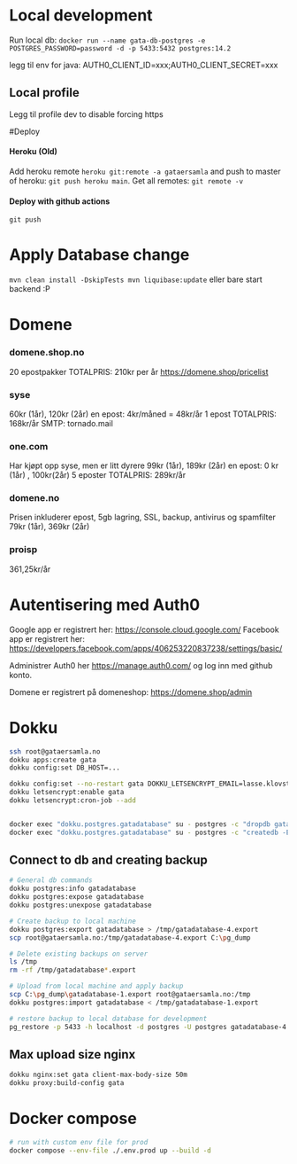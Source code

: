 # Local development
Run local db: 
``docker run --name gata-db-postgres -e POSTGRES_PASSWORD=password -d -p 5433:5432 postgres:14.2``

legg til env for java: AUTH0_CLIENT_ID=xxx;AUTH0_CLIENT_SECRET=xxx
## Local profile
Legg til profile dev to disable forcing https

#Deploy
#### Heroku (Old)
Add heroku remote ``heroku git:remote -a gataersamla`` and push to master of heroku: `git push heroku main`.
Get all remotes: ``git remote -v``
#### Deploy with github actions
``
 git push
``

# Apply Database change
``
mvn clean install -DskipTests
mvn liquibase:update
``
eller bare start backend :P

# Domene
### domene.shop.no
20 epostpakker
TOTALPRIS: 210kr per år
https://domene.shop/pricelist
### syse
60kr (1år), 120kr (2år) en epost: 4kr/måned = 48kr/år 1 epost
TOTALPRIS: 168kr/år
SMTP: tornado.mail
### one.com
Har kjøpt opp syse, men er litt dyrere
99kr (1år), 189kr (2år) en epost: 0 kr (1år) , 100kr(2år) 5 eposter
TOTALPRIS: 289kr/år
### domene.no 
Prisen inkluderer epost, 5gb lagring,
SSL, backup, antivirus og spamfilter
79kr (1år), 369kr (2år)

### proisp
361,25kr/år

# Autentisering med Auth0
Google app er registrert her: https://console.cloud.google.com/
Facebook app er registrert her: https://developers.facebook.com/apps/406253220837238/settings/basic/

Administrer Auth0 her https://manage.auth0.com/ og log inn med github konto.

Domene er registrert på domeneshop: https://domene.shop/admin

# Dokku
````bash
ssh root@gataersamla.no
dokku apps:create gata
dokku config:set DB_HOST=...

dokku config:set --no-restart gata DOKKU_LETSENCRYPT_EMAIL=lasse.klovstad@gmail.com
dokku letsencrypt:enable gata
dokku letsencrypt:cron-job --add


docker exec "dokku.postgres.gatadatabase" su - postgres -c "dropdb gatadatabase"
docker exec "dokku.postgres.gatadatabase" su - postgres -c "createdb -E utf8  gatadatabase"
````

## Connect to db and creating backup
````bash
# General db commands
dokku postgres:info gatadatabase
dokku postgres:expose gatadatabase
dokku postgres:unexpose gatadatabase

# Create backup to local machine
dokku postgres:export gatadatabase > /tmp/gatadatabase-4.export
scp root@gataersamla.no:/tmp/gatadatabase-4.export C:\pg_dump

# Delete existing backups on server
ls /tmp
rm -rf /tmp/gatadatabase*.export

# Upload from local machine and apply backup
scp C:\pg_dump\gatadatabase-1.export root@gataersamla.no:/tmp
dokku postgres:import gatadatabase < /tmp/gatadatabase-1.export

# restore backup to local database for development
pg_restore -p 5433 -h localhost -d postgres -U postgres gatadatabase-4.export
````

## Max upload size nginx
```bash
dokku nginx:set gata client-max-body-size 50m
dokku proxy:build-config gata
```

# Docker compose
````bash
# run with custom env file for prod
docker compose --env-file ./.env.prod up --build -d


````



